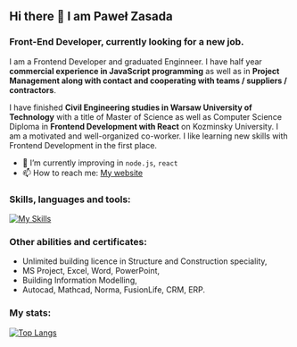 ## Hi there 👋 I am Paweł Zasada
### Front-End Developer, currently looking for a new job.

I am a Frontend Developer and graduated Enginneer. I have half year **commercial experience in JavaScript programming** as well as in **Project Management along with contact and cooperating with teams / suppliers / contractors**.  

I have finished **Civil Engineering studies in Warsaw University of Technology** with a title of Master of Science as well as Computer Science Diploma in **Frontend Development with React** on Kozminsky University. I am a motivated and well-organized co-worker. I like learning new skills with Frontend Development in the first place.

- 🌱 I’m currently improving in `node.js`, `react`
- 📫 How to reach me: [My website](https://zasada94.github.io/zasadaportfolio/)

### Skills, languages and tools:
[![My Skills](https://skillicons.dev/icons?i=html,css,sass,js,react,bootstrap,git,jquery,jest,nodejs,php,webpack,vite,vscode,figma,ps,netlify,heroku&perline=9)](https://skillicons.dev)


### Other abilities and certificates:
- Unlimited building licence in Structure and Construction speciality,
- MS Project, Excel, Word, PowerPoint,
- Building Information Modelling,
- Autocad, Mathcad, Norma, FusionLife, CRM, ERP.

### My stats:
[![Top Langs](https://github-readme-stats.vercel.app/api/top-langs/?username=zasada94&layout=donut)](https://github.com/anuraghazra/github-readme-stats)
